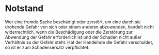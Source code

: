 # Notstand

Wer eine fremde Sache beschädigt oder zerstört, um eine durch sie drohende Gefahr von sich oder einem anderen abzuwenden, handelt nicht widerrechtlich, wenn die Beschädigung oder die Zerstörung zur Abwendung der Gefahr erforderlich ist und der Schaden nicht außer Verhältnis zu der Gefahr steht. Hat der Handelnde die Gefahr verschuldet, so ist er zum Schadensersatz verpflichtet.
